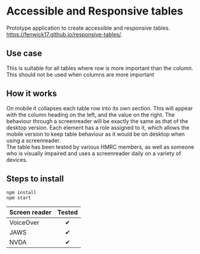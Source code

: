 # Accessible and Responsive tables

Prototype application to create accessible and responsive tables.  
https://fenwick17.github.io/responsive-tables/.

## Use case
This is suitable for all tables where row is more important than the column. This should not be used when columns are more important 

## How it works
On mobile it collapses each table row into its own section. This will appear with the column heading on the left, and the value on the right. The behaviour through a screenreader will be exactly the same as that of the desktop version.
Each element has a role assigned to it, which allows the mobile version to keep table behaviour as it would be on desktop when using a screenreader.  
The table has been tested by various HMRC members, as well as someone who is visually impaired and uses a screenreader daily on a variety of devices.

## Steps to install
`npm install`  
`npm start`

| Screen reader | Tested  | 
| ------------- | :------:|
| VoiceOver     | &#10004;|
| JAWS          | &#10004;|
| NVDA          | &#10004;|
